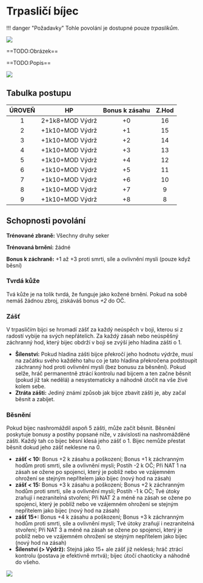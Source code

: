 # Trpasličí bíjec

!!! danger "Požadavky"
    Tohle povolání je dostupné pouze *trpaslíkům*.

<img src="/assets/sep_line.png"/>

==TODO:Obrázek==

==TODO:Popis==

<img src="/assets/sep_line.png"/>

## Tabulka postupu

| ÚROVEŇ |       HP        | Bonus k zásahu | Z.Hod |
| :----: | :-------------: | :------------: | :---: |
|   1    | 2+1k8+MOD Výdrž |       +0       |  16   |
|   2    | +1k10+MOD Výdrž |       +1       |  15   |
|   3    | +1k10+MOD Výdrž |       +2       |  14   |
|   4    | +1k10+MOD Výdrž |       +3       |  13   |
|   5    | +1k10+MOD Výdrž |       +4       |  12   |
|   6    | +1k10+MOD Výdrž |       +5       |  11   |
|   7    | +1k10+MOD Výdrž |       +6       |  10   |
|   8    | +1k10+MOD Výdrž |       +7       |   9   |
|   9    | +1k10+MOD Výdrž |       +8       |   8   |

## Schopnosti povolání

**Trénované zbraně:** Všechny druhy seker

**Trénovaná brnění:** žádné

**Bonus k záchraně:** +1 až +3 proti smrti, síle a ovlivnění mysli (pouze když běsní)

### Tvrdá kůže

Tvá kůže je na tolik tvrdá, že funguje jako kožené brnění. Pokud na sobě nemáš žádnou zbroj, získáváš bonus *+2* do OČ.

### Zášť

V trpasličím bijci se hromadí zášť za každý neúspěch v boji, kterou si z radostí vybije na svých nepřátelích. Za každý zásah nebo neúspěšný záchranný hod, který bijec obdrží v boji se zvýší jeho hladina zášti o 1.

- **Šílenství:** Pokud hladina zášti bijce překročí jeho hodnotu výdrže, musí na začátku svého každého tahu co je tato hladina překročena podstoupit záchranný hod proti ovlivnění mysli (bez bonusu za běsnění). Pokud selže, hráč permanentně ztrácí kontrolu nad bijcem a ten začne běsnit (pokud již tak nedělá) a nesystematicky a náhodně útočit na vše živé kolem sebe.
- **Ztráta zášti:** Jediný známí způsob jak bijce zbavit zášti je, aby začal běsnit a zabíjet.

### Běsnění

Pokud bijec nashromáždil aspoň 5 zášti, může začít běsnit. Běsnění poskytuje bonusy a postihy popsané níže, v závislosti na nashromážděné zášti. Každý tah co bijec běsní klesá jeho zášť o 1. Bijec nemůže přestat běsnit dokud jeho zášť neklesne na 0.

- **zášť < 10:** Bonus +2 k zásahu a poškození; Bonus +1 k záchranným hodům proti smrti, síle a ovlivnění mysli; Postih -2 k OČ; Při NAT 1 na zásah se ožene po spojenci, který je poblíž nebo ve vzájemném ohrožení se stejným nepřítelem jako bijec (nový hod na zásah)
- **zášť < 15:** Bonus +3 k zásahu a poškození; Bonus +2 k záchranným hodům proti smrti, síle a ovlivnění mysli; Postih -1 k OČ; Tvé útoky zraňují i nezranitelná stvoření; Při NAT 2 a méně na zásah se ožene po spojenci, který je poblíž nebo ve vzájemném ohrožení se stejným nepřítelem jako bijec (nový hod na zásah)
- **zášť 15+:** Bonus +4 k zásahu a poškození; Bonus +3 k záchranným hodům proti smrti, síle a ovlivnění mysli; Tvé útoky zraňují i nezranitelná stvoření; Při NAT 3 a méně na zásah se ožene po spojenci, který je poblíž nebo ve vzájemném ohrožení se stejným nepřítelem jako bijec (nový hod na zásah)
- **Šílenství (> Výdrž):** Stejná jako 15+ ale zášť již neklesá; hráč ztrácí kontrolu (postava je efektivně mrtvá); bijec útočí chaoticky a náhodně do všeho.

<img src="/assets/sep_line.png"/>
